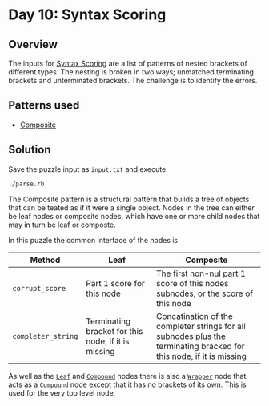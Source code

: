 # Day 10: Syntax Scoring

## Overview

The inputs for [Syntax Scoring](https://adventofcode.com/2021/day/10) are a list
of patterns of nested brackets of different types. The nesting is broken in two
ways; unmatched terminating brackets and unterminated brackets. The challenge is
to identify the errors.

## Patterns used

* [Composite](https://en.wikipedia.org/wiki/Composite_pattern)

## Solution

Save the puzzle input as `input.txt` and execute

```bash
./parse.rb
```

The Composite pattern is a structural pattern that builds a tree of objects that
can be teated as if it were a single object. Nodes in the tree can either be
leaf nodes or composite nodes, which have one or more child nodes that may in
turn be leaf or composte.

In this puzzle the common interface of the nodes is

| Method | Leaf | Composite |
|---|---|---|
| `corrupt_score` | Part 1 score for this node | The first non-nul part 1 score of this nodes subnodes, or the score of this node |
| `completer_string` | Terminating bracket for this node, if it is missing | Concatination of the completer strings for all subnodes plus the terminating bracked for this node, if it is missing |

As well as the [`Leaf`](lib/leaf.rb) and [`Compound`](lib/compound.rb) nodes
there is also a [`Wrapper`](lib/wrapper.rb) node that acts as a `Compound` node
except that it has no brackets of its own. This is used for the very top level
node.
